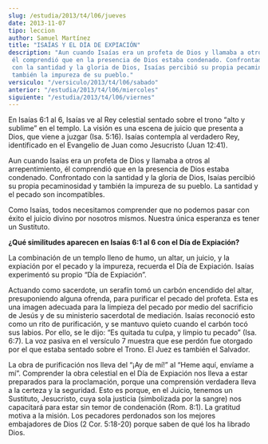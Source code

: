```yaml
---
slug: /estudia/2013/t4/l06/jueves
date: 2013-11-07
tipo: leccion
author: Samuel Martínez
title: "ISAÍAS Y EL DÍA DE EXPIACIÓN"
description: "Aun cuando Isaías era un profeta de Dios y llamaba a otros al arrepentimiento, él comprendió que en la presencia de Dios estaba condenado. Confrontado con la santidad y la gloria de Dios, Isaías percibió su propia pecaminosidad y también la impureza de su pueblo."
versiculo: "/versiculo/2013/t4/l06/sabado"
anterior: "/estudia/2013/t4/l06/miercoles"
siguiente: "/estudia/2013/t4/l06/viernes"
---
```


En Isaías 6:1 al 6, Isaías ve al Rey celestial sentado sobre el trono “alto y sublime” en el templo. La visión es una escena de juicio que presenta a Dios, que viene a juzgar (Isa. 5:16). Isaías contempla al verdadero Rey, identificado en el Evangelio de Juan como Jesucristo (Juan 12:41).

Aun cuando Isaías era un profeta de Dios y llamaba a otros al arrepentimiento, él comprendió que en la presencia de Dios estaba condenado. Confrontado con la santidad y la gloria de Dios, Isaías percibió su propia pecaminosidad y también la impureza de su pueblo. La santidad y el pecado son incompatibles.

Como Isaías, todos necesitamos comprender que no podemos pasar con éxito el juicio divino por nosotros mismos. Nuestra única esperanza es tener un Sustituto.

**¿Qué similitudes aparecen en Isaías 6:1 al 6 con el Día de Expiación?**

La combinación de un templo lleno de humo, un altar, un juicio, y la expiación por el pecado y la impureza, recuerda el Día de Expiación. Isaías experimentó su propio “Día de Expiación”.

Actuando como sacerdote, un serafín tomó un carbón encendido del altar, presuponiendo alguna ofrenda, para purificar el pecado del profeta. Esta es una imagen adecuada para la limpieza del pecado por medio del sacrificio de Jesús y de su ministerio sacerdotal de mediación. Isaías reconoció esto como un rito de purificación, y se mantuvo quieto cuando el carbón tocó sus labios. Por ello, se le dijo: “Es quitada tu culpa, y limpio tu pecado” (Isa. 6:7). La voz pasiva en el versículo 7 muestra que ese perdón fue otorgado por el que estaba sentado sobre el Trono. El Juez es también el Salvador.

La obra de purificación nos lleva del “¡Ay de mí!” al “Heme aquí, envíame a mí”. Comprender la obra celestial en el Día de Expiación nos lleva a estar preparados para la proclamación, porque una comprensión verdadera lleva a la certeza y la seguridad. Esto es porque, en el Juicio, tenemos un Sustituto, Jesucristo, cuya sola justicia (simbolizada por la sangre) nos capacitará para estar sin temor de condenación (Rom. 8:1). La gratitud motiva a la misión. Los pecadores perdonados son los mejores embajadores de Dios (2 Cor. 5:18-20) porque saben de qué los ha librado Dios.
